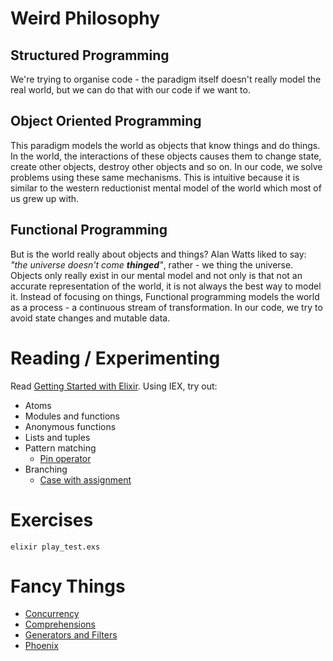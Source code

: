 # Weird Philosophy

## Structured Programming

We're trying to organise code - the paradigm itself doesn't 
really model the real world, but we can do that with our 
code if we want to.

## Object Oriented Programming

This paradigm models the world as objects that know 
things and do things. In the world, the interactions of 
these objects causes them to change state, create other 
objects, destroy other objects and so on. In our code, we
solve problems using these same mechanisms. This is 
intuitive because it is similar to the western reductionist
mental model of the world which most of us grew up with.

## Functional Programming

But is the world really about objects and things? Alan Watts 
liked to say: *"the universe doesn't come __thinged__"*, 
rather - we thing the universe. Objects only really exist 
in our mental model and not only is that not an accurate 
representation of the world, it is not always the best way 
to model it. Instead of focusing on things, Functional 
programming models the world as a process - a continuous 
stream of transformation. In our code, we try 
to avoid state changes and mutable data.

# Reading / Experimenting

Read [Getting Started with Elixir](http://elixir-lang.org/getting-started/introduction.html). 
Using IEX, try out:

- Atoms
- Modules and functions
- Anonymous functions
- Lists and tuples
- Pattern matching
  - [Pin operator](http://elixir-lang.org/getting-started/pattern-matching.html#the-pin-operator)
- Branching
  - [Case with assignment](http://elixir-lang.org/getting-started/case-cond-and-if.html#case)

# Exercises

```
elixir play_test.exs
```

# Fancy Things

- [Concurrency](http://elixir-lang.org/getting-started/processes.html)
- [Comprehensions](http://elixir-lang.org/getting-started/comprehensions.html)
- [Generators and Filters](http://elixir-lang.org/getting-started/comprehensions.html)
- [Phoenix](http://www.phoenixframework.org/)